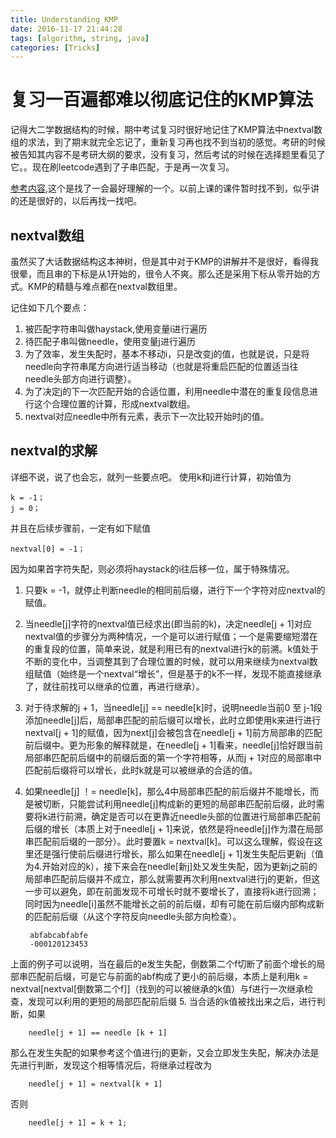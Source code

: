 ```yaml
---
title: Understanding KMP
date: 2016-11-17 21:44:28
tags: [algorithm, string, java]
categories: [Tricks]
---
```

# 复习一百遍都难以彻底记住的KMP算法
记得大二学数据结构的时候，期中考试复习时很好地记住了KMP算法中nextval数组的求法，到了期末就完全忘记了，重新复习再也找不到当初的感觉。考研的时候被告知其内容不是考研大纲的要求，没有复习，然后考试的时候在选择题里看见了它。。现在刷leetcode遇到了子串匹配，于是再一次复习。
<!--more-->

[参考内容](http://www.cnblogs.com/yjiyjige/p/3263858.html),这个是找了一会最好理解的一个。以前上课的课件暂时找不到，似乎讲的还是很好的，以后再找一找吧。
## nextval数组

虽然买了大话数据结构这本神树，但是其中对于KMP的讲解并不是很好，看得我很晕，而且串的下标是从1开始的，很令人不爽。那么还是采用下标从零开始的方式。KMP的精髓与难点都在nextval数组里。

记住如下几个要点：
1. 被匹配字符串叫做haystack,使用变量i进行遍历
2. 待匹配子串叫做needle，使用变量j进行遍历
3. 为了效率，发生失配时，基本不移动i，只是改变j的值，也就是说，只是将needle向字符串尾方向进行适当移动（也就是将重启匹配的位置适当往needle头部方向进行调整）。
4. 为了决定j的下一次匹配开始的合适位置，利用needle中潜在的重复段信息进行这个合理位置的计算，形成nextval数组。
5. nextval对应needle中所有元素，表示下一次比较开始时j的值。

## nextval的求解

详细不说，说了也会忘，就列一些要点吧。
使用k和j进行计算，初始值为

	k = -1；
	j = 0；
并且在后续步骤前，一定有如下赋值
	
	nextval[0] = -1；
因为如果首字符失配，则必须将haystack的i往后移一位，属于特殊情况。

1. 只要k = -1，就停止判断needle的相同前后缀，进行下一个字符对应nextval的赋值。
2. 当needle[j]字符的nextval值已经求出(即当前的k)，决定needle[j + 1]对应nextval值的步骤分为两种情况，一个是可以进行赋值；一个是需要缩短潜在的重复段的位置，简单来说，就是利用已有的nextval进行k的前溯。k值处于不断的变化中，当调整其到了合理位置的时候，就可以用来继续为nextval数组赋值（始终是一个nextval“增长”，但是基于的k不一样，发现不能直接继承了，就往前找可以继承的位置，再进行继承）。
3. 对于待求解的j + 1，当needle[j] == needle[k]时，说明needle当前0 至 j-1段添加needle[j]后，局部串匹配的前后缀可以增长，此时立即使用k来进行进行nextval[j + 1]的赋值，因为next[j]会被包含在needle[j + 1]前方局部串的匹配前后缀中。更为形象的解释就是，在needle[j + 1]看来，needle[j]恰好跟当前局部串匹配前后缀中的前缀后面的第一个字符相等，从而j + 1对应的局部串中匹配前后缀将可以增长，此时k就是可以被继承的合适的值。
4. 如果needle[j] ！= needle[k]，那么4中局部串匹配的前后缀并不能增长，而是被切断，只能尝试利用needle[j]构成新的更短的局部串匹配前后缀，此时需要将k进行前溯，确定是否可以在更靠近needle头部的位置进行局部串匹配前后缀的增长（本质上对于needle[j + 1]来说，依然是将needle[j]作为潜在局部串匹配前后缀的一部分）。此时要置k = nextval[k]。可以这么理解，假设在这里还是强行使前后缀进行增长，那么如果在needle[j + 1]发生失配后更新j（值为4.开始对应的k），接下来会在needle[新j]处又发生失配，因为更新j之前的局部串匹配前后缀并不成立，那么就需要再次利用nextval进行j的更新，但这一步可以避免，即在前面发现不可增长时就不要增长了，直接将k进行回溯；同时因为needle[i]虽然不能增长之前的前后缀，却有可能在前后缀内部构成新的匹配前后缀（从这个字符反向needle头部方向检查）。

		abfabcabfabfe
		-000120123453
上面的例子可以说明，当在最后的e发生失配，倒数第二个f切断了前面个增长的局部串匹配前后缀，可是它与前面的abf构成了更小的前后缀，本质上是利用k = nextval[nextval[倒数第二个f]]（找到的可以被继承的k值）与f进行一次继承检查，发现可以利用的更短的局部匹配前后缀
5. 当合适的k值被找出来之后，进行判断，如果

		needle[j + 1] == needle [k + 1]
那么在发生失配的如果参考这个值进行j的更新，又会立即发生失配，解决办法是先进行判断，发现这个相等情况后，将继承过程改为
		
		needle[j + 1] = nextval[k + 1]
否则
		
		needle[j + 1] = k + 1;



